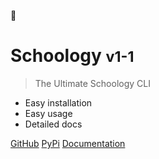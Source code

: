🏫

# Schoology <small>v1-1</small>

> The Ultimate Schoology CLI

- Easy installation
- Easy usage
- Detailed docs

[GitHub](https://github.com/gadhagod/schoology)
[PyPi](https://pypi.org/project/schoology/)
[Documentation](https://gadhagod.github.io/schoology)